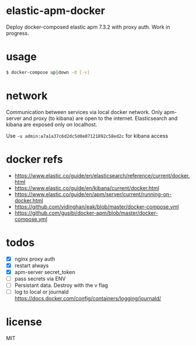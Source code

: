 # elastic-apm-docker
Deploy docker-composed elastic apm 7.3.2 with proxy auth. Work in progress.

# usage
```bash
$ docker-compose up|down -d [-v]
```

# network
Communication between services via local docker network. Only apm-server and proxy (to kibana) are open to the internet. Elasticsearch and kibana are exposed only on localhost.

Use `-u admin:a7a1a37c6d2dc5d0e07121892c58ed2c` for kibana access

# docker refs
- https://www.elastic.co/guide/en/elasticsearch/reference/current/docker.html
- https://www.elastic.co/guide/en/kibana/current/docker.html
- https://www.elastic.co/guide/en/apm/server/current/running-on-docker.html
- https://github.com/yidinghan/eak/blob/master/docker-compose.yml
- https://github.com/gusibi/docker-apm/blob/master/docker-compose.yml

# todos
- [x] nginx proxy auth
- [x] restart always
- [x] apm-server secret_token
- [ ] pass secrets via ENV
- [ ] Persistant data. Destroy with the v flag
- [ ] log to local or journald https://docs.docker.com/config/containers/logging/journald/

# license
MIT
